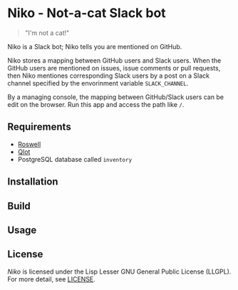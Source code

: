 # Niko - Not-a-cat Slack bot

> "I'm not a cat!"

Niko is a Slack bot; Niko tells you are mentioned on GitHub.

Niko stores a mapping between GitHub users and Slack users. When the GitHub users are mentioned on issues, issue comments or pull requests, then Niko mentiones corresponding Slack users by a post on a Slack channel specified by the envorinment variable `SLACK_CHANNEL`.

By a managing console, the mapping between GitHub/Slack users can be edit on the browser. Run this app and access the path like `/`.

## Requirements

* [Roswell](https://github.com/roswell/roswell)
* [Qlot](https://github.com/fukamachi/qlot)
* PostgreSQL database called `inventory`

## Installation

## Build

## Usage

## License

*Niko* is licensed under the Lisp Lesser GNU General Public License (LLGPL). For more detail, see [LICENSE](LICENSE).
